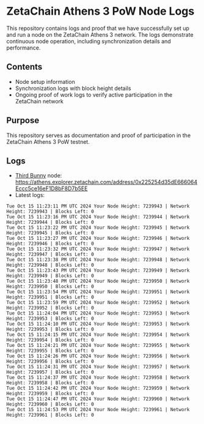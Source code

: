 # ZetaChain Athens 3 PoW Node Logs
This repository contains logs and proof that we have successfully set up and run a node on the ZetaChain Athens 3 network. The logs demonstrate continuous node operation, including synchronization details and performance.

## Contents
- Node setup information
- Synchronization logs with block height details
- Ongoing proof of work logs to verify active participation in the ZetaChain network

## Purpose
This repository serves as documentation and proof of participation in the ZetaChain Athens 3 PoW testnet.

## Logs

- [Third Bunny](https://thirdbunny.xyz/) node: https://athens.explorer.zetachain.com/address/0x225254d35dE666064Eccc5ce16eF1D8bF8D7b5EE
- Latest logs:
```
Tue Oct 15 11:23:11 PM UTC 2024 Your Node Height: 7239943 | Network Height: 7239943 | Blocks Left: 0
Tue Oct 15 11:23:16 PM UTC 2024 Your Node Height: 7239944 | Network Height: 7239944 | Blocks Left: 0
Tue Oct 15 11:23:22 PM UTC 2024 Your Node Height: 7239945 | Network Height: 7239945 | Blocks Left: 0
Tue Oct 15 11:23:27 PM UTC 2024 Your Node Height: 7239946 | Network Height: 7239946 | Blocks Left: 0
Tue Oct 15 11:23:32 PM UTC 2024 Your Node Height: 7239947 | Network Height: 7239947 | Blocks Left: 0
Tue Oct 15 11:23:38 PM UTC 2024 Your Node Height: 7239948 | Network Height: 7239948 | Blocks Left: 0
Tue Oct 15 11:23:43 PM UTC 2024 Your Node Height: 7239949 | Network Height: 7239949 | Blocks Left: 0
Tue Oct 15 11:23:48 PM UTC 2024 Your Node Height: 7239950 | Network Height: 7239950 | Blocks Left: 0
Tue Oct 15 11:23:54 PM UTC 2024 Your Node Height: 7239951 | Network Height: 7239951 | Blocks Left: 0
Tue Oct 15 11:23:59 PM UTC 2024 Your Node Height: 7239952 | Network Height: 7239952 | Blocks Left: 0
Tue Oct 15 11:24:04 PM UTC 2024 Your Node Height: 7239953 | Network Height: 7239953 | Blocks Left: 0
Tue Oct 15 11:24:10 PM UTC 2024 Your Node Height: 7239953 | Network Height: 7239953 | Blocks Left: 0
Tue Oct 15 11:24:15 PM UTC 2024 Your Node Height: 7239954 | Network Height: 7239954 | Blocks Left: 0
Tue Oct 15 11:24:21 PM UTC 2024 Your Node Height: 7239955 | Network Height: 7239955 | Blocks Left: 0
Tue Oct 15 11:24:26 PM UTC 2024 Your Node Height: 7239956 | Network Height: 7239956 | Blocks Left: 0
Tue Oct 15 11:24:31 PM UTC 2024 Your Node Height: 7239957 | Network Height: 7239957 | Blocks Left: 0
Tue Oct 15 11:24:37 PM UTC 2024 Your Node Height: 7239958 | Network Height: 7239958 | Blocks Left: 0
Tue Oct 15 11:24:42 PM UTC 2024 Your Node Height: 7239959 | Network Height: 7239959 | Blocks Left: 0
Tue Oct 15 11:24:47 PM UTC 2024 Your Node Height: 7239960 | Network Height: 7239960 | Blocks Left: 0
Tue Oct 15 11:24:53 PM UTC 2024 Your Node Height: 7239961 | Network Height: 7239961 | Blocks Left: 0
```
